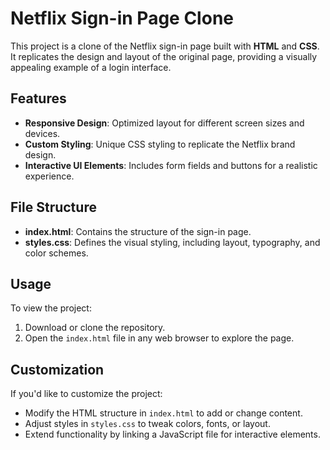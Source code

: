 # Netflix Sign-in Page Clone

This project is a clone of the Netflix sign-in page built with **HTML** and **CSS**. It replicates the design and layout of the original page, providing a visually appealing example of a login interface.

## Features
- **Responsive Design**: Optimized layout for different screen sizes and devices.
- **Custom Styling**: Unique CSS styling to replicate the Netflix brand design.
- **Interactive UI Elements**: Includes form fields and buttons for a realistic experience.

## File Structure
- **index.html**: Contains the structure of the sign-in page.
- **styles.css**: Defines the visual styling, including layout, typography, and color schemes.

## Usage
To view the project:
1. Download or clone the repository.
2. Open the `index.html` file in any web browser to explore the page.

## Customization
If you'd like to customize the project:
- Modify the HTML structure in `index.html` to add or change content.
- Adjust styles in `styles.css` to tweak colors, fonts, or layout.
- Extend functionality by linking a JavaScript file for interactive elements.
